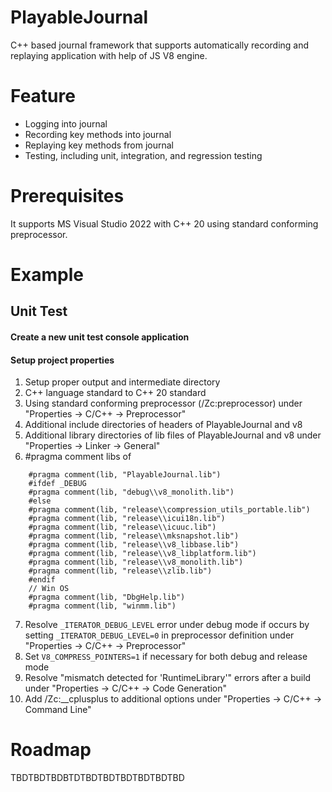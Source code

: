 # PlayableJournal
C++ based journal framework that supports automatically recording and replaying application with help of JS V8 engine.
# Feature
- Logging into journal
- Recording key methods into journal
- Replaying key methods from journal
- Testing, including unit, integration, and regression testing
# Prerequisites
It supports MS Visual Studio 2022 with C++ 20 using standard conforming preprocessor.
# Example
## Unit Test
#### Create a new unit test console application
#### Setup project properties
1. Setup proper output and intermediate directory
2. C++ language standard to C++ 20 standard
3. Using standard conforming preprocessor (/Zc:preprocessor) under "Properties -> C/C++ -> Preprocessor"
4. Additional include directories of headers of PlayableJournal and v8
5. Additional library directories of lib files of PlayableJournal and v8 under "Properties -> Linker -> General"
6. #pragma comment libs of 
```
    #pragma comment(lib, "PlayableJournal.lib")
    #ifdef _DEBUG
    #pragma comment(lib, "debug\\v8_monolith.lib")
    #else
    #pragma comment(lib, "release\\compression_utils_portable.lib")
    #pragma comment(lib, "release\\icui18n.lib")
    #pragma comment(lib, "release\\icuuc.lib")
    #pragma comment(lib, "release\\mksnapshot.lib")
    #pragma comment(lib, "release\\v8_libbase.lib")
    #pragma comment(lib, "release\\v8_libplatform.lib")
    #pragma comment(lib, "release\\v8_monolith.lib")
    #pragma comment(lib, "release\\zlib.lib")
    #endif
    // Win OS
    #pragma comment(lib, "DbgHelp.lib")
    #pragma comment(lib, "winmm.lib")
```
7. Resolve `_ITERATOR_DEBUG_LEVEL` error under debug mode if occurs by setting `_ITERATOR_DEBUG_LEVEL=0` in preprocessor definition under "Properties -> C/C++ -> Preprocessor"
8. Set `V8_COMPRESS_POINTERS=1` if necessary for both debug and release mode
9. Resolve "mismatch detected for 'RuntimeLibrary'" errors after a build under "Properties -> C/C++ -> Code Generation"
10. Add /Zc:__cplusplus to additional options under "Properties -> C/C++ -> Command Line"
# Roadmap
TBDTBDTBDBTDTBDTBDTBDTBDTBDTBD

